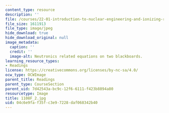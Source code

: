 ```yaml
---
content_type: resource
description: ''
file: /courses/22-01-introduction-to-nuclear-engineering-and-ionizing-radiation-fall-2016/04c6e9faf35fc3e97228daf068342b40_1108F_2.jpg
file_size: 1611913
file_type: image/jpeg
hide_download: true
hide_download_original: null
image_metadata:
  caption: ''
  credit: ''
  image-alt: Neutronics related equations on two blackboards.
learning_resource_types:
- Readings
license: https://creativecommons.org/licenses/by-nc-sa/4.0/
ocw_type: OCWImage
parent_title: Readings
parent_type: CourseSection
parent_uid: 7d42543a-bc9c-12f6-6111-f423b8894a80
resourcetype: Image
title: 1108F_2.jpg
uid: 04c6e9fa-f35f-c3e9-7228-daf068342b40
---
```

